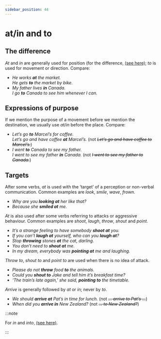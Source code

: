 ```yaml
---
sidebar_position: 44
---
```


# at/in and to

## The difference

*At* and *in* are generally used for position (for the difference, [(see here)](./at-on-and-in-place); *to* is used for movement or direction. Compare:

- *He works **at** the market.*  
  *He gets **to** the market by bike.*
- *My father lives **in** Canada.*  
  *I go **to** Canada to see him whenever I can.*

## Expressions of purpose

If we mention the purpose of a movement before we mention the destination, we usually use *at*/*in* before the place. Compare:

- *Let’s go **to** Marcel’s for coffee.*  
  *Let’s go and have coffee **at** Marcel’s.* (not *~~Let’s go and have coffee to Marcel’s.~~*)
- *I went **to** Canada to see my father.*  
  *I went to see my father **in** Canada.* (not *~~I went to see my father to Canada.~~*)

## Targets

After some verbs, *at* is used with the ‘target’ of a perception or non-verbal communication. Common examples are *look*, *smile*, *wave*, *frown*.

- *Why are you **looking at** her like that?*
- *Because she **smiled at** me.*

*At* is also used after some verbs referring to attacks or aggressive behaviour. Common examples are *shoot*, *laugh*, *throw*, *shout* and *point*.

- *It’s a strange feeling to have somebody **shoot at** you.*
- *If you can’t **laugh at** yourself, who can you **laugh at**?*
- *Stop **throwing** stones **at** the cat, darling.*
- *You don’t need to **shout at** me.*
- *In my dream, everybody was **pointing at** me and laughing.*

*Throw to*, *shout to* and *point to* are used when there is no idea of attack.

- *Please do not **throw** food **to** the animals.*
- *Could you **shout to** Jake and tell him it’s breakfast time?*
- *‘The train’s late again,’ she said, **pointing to** the timetable.*

*Arrive* is generally followed by *at* or *in*; never by *to*.

- *We should **arrive at** Pat’s in time for lunch.* (not *~~… arrive to Pat’s …~~*)
- *When did you **arrive in** New Zealand?* (not *~~… to New Zealand?~~*)

:::note

For *in* and *into*, [(see here)](./in-and-into-on-and-onto-prepositions).

:::
